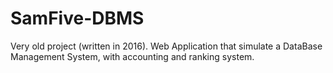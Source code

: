 # SamFive-DBMS
Very old project (written in 2016). Web Application that simulate a DataBase Management System, with accounting and ranking system.
